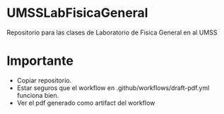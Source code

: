 # UMSSLabFisicaGeneral
Repositorio para las clases de Laboratorio de Fisica General en al UMSS

# Importante

- Copiar repositorio.
- Estar seguros que el workflow en .github/workflows/draft-pdf.yml funciona bien.
- Ver el pdf generado como artifact del workflow
